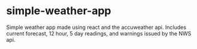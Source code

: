 # simple-weather-app
Simple weather app made using react and the accuweather api. Includes current forecast, 12 hour, 5 day readings, and warnings issued by the NWS api.
